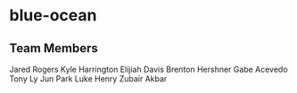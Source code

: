 # blue-ocean

## Team Members
Jared Rogers
Kyle Harrington
Elijiah Davis
Brenton Hershner
Gabe Acevedo
Tony Ly
Jun Park
Luke Henry
Zubair Akbar
